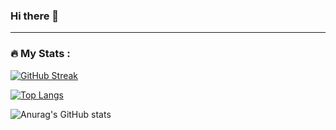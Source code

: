 ### Hi there 👋

---

### :fire: My Stats :
<!--
[![GitHub Streak](http://github-readme-streak-stats.herokuapp.com?user=geek-Shayan&theme=dark&hide_border=true)](https://git.io/streak-stats)
-->

[![GitHub Streak](http://github-readme-streak-stats.herokuapp.com?user=geek-Shayan&theme=gruvbox&border_radius=20&currStreakNum=EB641F)](https://git.io/streak-stats)


[![Top Langs](https://github-readme-stats.vercel.app/api/top-langs/?username=geek-Shayan&theme=gruvbox&border_radius=20)](https://github.com/anuraghazra/github-readme-stats)

<!--
[![GitHub Streak](http://github-readme-streak-stats.herokuapp.com?user=geek-Shayan&theme=gruvbox-duo&hide_border=true&border_radius=20)](https://git.io/streak-stats)
-->

![Anurag's GitHub stats](https://github-readme-stats.vercel.app/api?username=geek-Shayan&show_icons=true&theme=gruvbox&border_radius=20)





<!--
**geek-Shayan/geek-Shayan** is a ✨ _special_ ✨ repository because its `README.md` (this file) appears on your GitHub profile.

Here are some ideas to get you started:

- 🔭 I’m currently working on ...
- 🌱 I’m currently learning ...
- 👯 I’m looking to collaborate on ...
- 🤔 I’m looking for help with ...
- 💬 Ask me about ...
- 📫 How to reach me: ...
- 😄 Pronouns: ...
- ⚡ Fun fact: ...


-->
